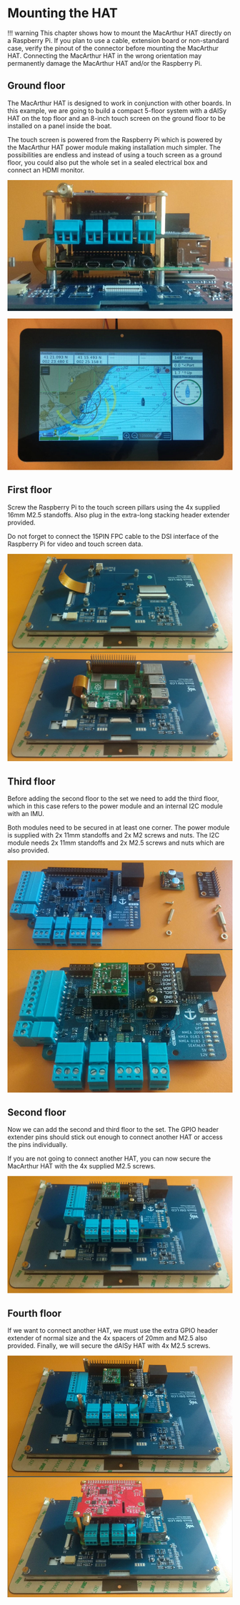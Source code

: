 # Mounting the HAT

!!! warning
	This chapter shows how to mount the MacArthur HAT directly on a Raspberry Pi. If you plan to use a cable, extension board or non-standard case, verify the pinout of the connector before mounting the MacArthur HAT. Connecting the MacArthur HAT in the wrong orientation may permanently damage the MacArthur HAT and/or the Raspberry Pi.

## Ground floor

The MacArthur HAT is designed to work in conjunction with other boards. In this example, we are going to build a compact 5-floor system with a dAISy HAT on the top floor and an 8-inch touch screen on the ground floor to be installed on a panel inside the boat.

The touch screen is powered from the Raspberry Pi which is powered by the MacArthur HAT power module making installation much simpler. The possibilities are endless and instead of using a touch screen as a ground floor, you could also put the whole set in a sealed electrical box and connect an HDMI monitor.

![Ground floor](mounting/0floor.png)

![screen](mounting/screen.png)

## First floor

Screw the Raspberry Pi to the touch screen pillars using the 4x supplied 16mm M2.5 standoffs. Also plug in the extra-long stacking header extender provided.

Do not forget to connect the 15PIN FPC cable to the DSI interface of the Raspberry Pi for video and touch screen data.

![First floor](mounting/1floor.png)

## Third floor

Before adding the second floor to the set we need to add the third floor, which in this case refers to the power module and an internal I2C module with an IMU.

Both modules need to be secured in at least one corner. The power module is supplied with 2x 11mm standoffs and 2x M2 screws and nuts. The I2C module needs 2x 11mm standoffs and 2x M2.5 screws and nuts which are also provided.

![Third floor](mounting/3floor.png)

## Second floor

Now we can add the second and third floor to the set. The GPIO header extender pins should stick out enough to connect another HAT or access the pins individually.

If you are not going to connect another HAT, you can now secure the MacArthur HAT with the 4x supplied M2.5 screws.

![Second floor](mounting/2floor.png)

## Fourth floor

If we want to connect another HAT, we must use the extra GPIO header extender of normal size and the 4x spacers of 20mm and M2.5 also provided. Finally, we will secure the dAISy HAT with 4x M2.5 screws.

![Fourth floor](mounting/4floor.png)